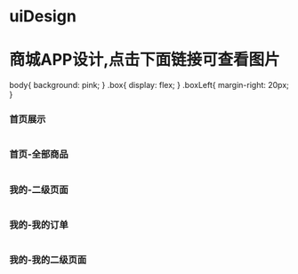 # uiDesign
<h1>商城APP设计,点击下面链接可查看图片</h1>
	body{
		background: pink;
	}
		.box{
			display: flex;
		}
		.boxLeft{
			margin-right: 20px;
		}
	<div class="box">
		<div class="boxLeft">
			<h3>首页展示</h3>
			<img src="img/shouye.gif" alt="">
		</div>
		<div class="boxRight">
			<h3>首页-全部商品</h3>
			<img src="img/shouye_all.gif" alt="">
		</div>
	</div>
	<div class="box">
		<div class="boxLeft">
			<h3>我的-二级页面</h3>
			<img src="img/my_index.gif" alt="">
		</div>
		<div class="boxRight">
			<h3>我的-我的订单</h3>
			<img src="img/wodedingdan.gif" alt="">
		</div>
	</div>
	<div class="box">
		<div class="boxLeft">
			<h3>我的-我的二级页面</h3>
			<img src="img/erjiyemian.gif" alt="">
		</div>
	</div>
